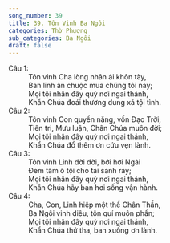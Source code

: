 ```yaml
---
song_number: 39
title: 39. Tôn Vinh Ba Ngôi
categories: Thờ Phượng
sub_categories: Ba Ngôi
draft: false
---
```

<dl><dt>Câu 1:</dt><dd data-verse="1">Tôn vinh Cha lòng nhân ái khôn tày, <br/>Ban linh ân chuộc mua chúng tôi nay; <br/>Mọi tội nhân đây quỳ nơi ngai thánh, <br/>Khẩn Chúa đoái thương dung xá tội tình. </dd><dt>Câu 2:</dt><dd data-verse="2">Tôn vinh Con quyền năng, vốn Đạo Trời, <br/>Tiên tri, Mưu luận, Chân Chúa muôn đời; <br/>Mọi tội nhân đây quỳ nơi ngai thánh, <br/>Khẩn Chúa đổ thêm ơn cứu vẹn lành. </dd><dt>Câu 3:</dt><dd data-verse="3">Tôn vinh Linh đời đời, bởi hơi Ngài <br/>Đem tâm ô tội cho tái sanh rày; <br/>Mọi tội nhân đây quỳ nơi ngai thánh, <br/>Khẩn Chúa hãy ban hơi sống vận hành. </dd><dt>Câu 4:</dt><dd data-verse="4">Cha, Con, Linh hiệp một thể Chân Thần, <br/>Ba Ngôi vinh diệu, tôn quí muôn phần; <br/>Mọi tội nhân đây quỳ nơi ngai thánh, <br/>Khẩn Chúa thứ tha, ban xuống ơn lành. </dd></dl>